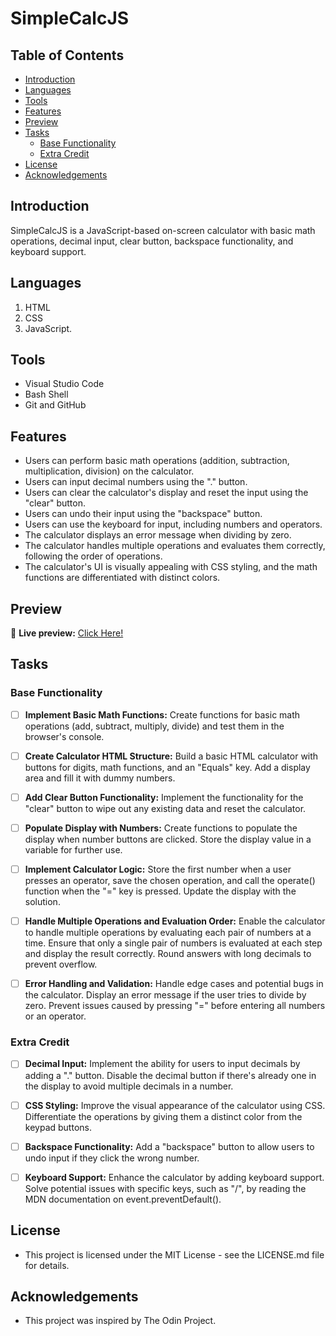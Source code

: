 # SimpleCalcJS

## Table of Contents
- [Introduction](#introduction)
- [Languages](#languages)
- [Tools](#tools)
- [Features](#features)
- [Preview](#preview)
- [Tasks](#tasks)
  - [Base Functionality](#base-functionality)
  - [Extra Credit](#extra-credit)
- [License](#license)
- [Acknowledgements](#acknowledgements)

## Introduction
SimpleCalcJS is a JavaScript-based on-screen calculator with basic math operations, decimal input, clear button, backspace functionality, and keyboard support.

## Languages
1. HTML 
2. CSS 
3. JavaScript.

## Tools
- Visual Studio Code
- Bash Shell
- Git and GitHub

## Features
- Users can perform basic math operations (addition, subtraction, multiplication, division) on the calculator.
- Users can input decimal numbers using the "." button.
- Users can clear the calculator's display and reset the input using the "clear" button.
- Users can undo their input using the "backspace" button.
- Users can use the keyboard for input, including numbers and operators.
- The calculator displays an error message when dividing by zero.
- The calculator handles multiple operations and evaluates them correctly, following the order of operations.
- The calculator's UI is visually appealing with CSS styling, and the math functions are differentiated with distinct colors.

## Preview
🔗 **Live preview:** [Click Here!](https://your-calculator-url.com)

## Tasks
### Base Functionality
- [ ] **Implement Basic Math Functions:** Create functions for basic math operations (add, subtract, multiply, divide) and test them in the browser's console.

- [ ] **Create Calculator HTML Structure:** Build a basic HTML calculator with buttons for digits, math functions, and an "Equals" key. Add a display area and fill it with dummy numbers.

- [ ] **Add Clear Button Functionality:** Implement the functionality for the "clear" button to wipe out any existing data and reset the calculator.

- [ ] **Populate Display with Numbers:** Create functions to populate the display when number buttons are clicked. Store the display value in a variable for further use.

- [ ] **Implement Calculator Logic:** Store the first number when a user presses an operator, save the chosen operation, and call the operate() function when the "=" key is pressed. Update the display with the solution.

- [ ] **Handle Multiple Operations and Evaluation Order:** Enable the calculator to handle multiple operations by evaluating each pair of numbers at a time. Ensure that only a single pair of numbers is evaluated at each step and display the result correctly. Round answers with long decimals to prevent overflow.

- [ ] **Error Handling and Validation:** Handle edge cases and potential bugs in the calculator. Display an error message if the user tries to divide by zero. Prevent issues caused by pressing "=" before entering all numbers or an operator.

### Extra Credit
- [ ] **Decimal Input:** Implement the ability for users to input decimals by adding a "." button. Disable the decimal button if there's already one in the display to avoid multiple decimals in a number.

- [ ] **CSS Styling:** Improve the visual appearance of the calculator using CSS. Differentiate the operations by giving them a distinct color from the keypad buttons.

- [ ] **Backspace Functionality:** Add a "backspace" button to allow users to undo input if they click the wrong number.

- [ ] **Keyboard Support:** Enhance the calculator by adding keyboard support. Solve potential issues with specific keys, such as "/", by reading the MDN documentation on event.preventDefault().

## License
- This project is licensed under the MIT License - see the LICENSE.md file for details.

## Acknowledgements
- This project was inspired by The Odin Project.